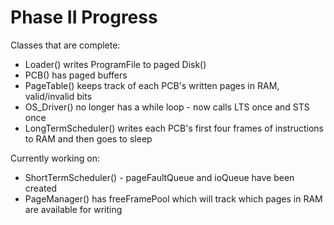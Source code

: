 # Phase II Progress

Classes that are complete:
- Loader() writes ProgramFile to paged Disk()
- PCB() has paged buffers
- PageTable() keeps track of each PCB's written pages in RAM, valid/invalid bits
- OS_Driver() no longer has a while loop - now calls LTS once and STS once
- LongTermScheduler() writes each PCB's first four frames of instructions to RAM and then goes to sleep

Currently working on:
- ShortTermScheduler() - pageFaultQueue and ioQueue have been created
- PageManager() has freeFramePool which will track which pages in RAM are available for writing
